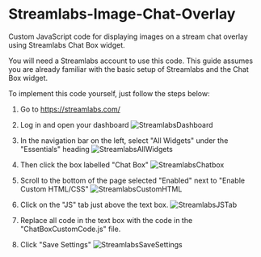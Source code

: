 # Streamlabs-Image-Chat-Overlay
Custom JavaScript code for displaying images on a stream chat overlay using Streamlabs Chat Box widget.

You will need a Streamlabs account to use this code. This guide assumes you are already familiar with the basic setup of Streamlabs and the Chat Box widget.

To implement this code yourself, just follow the steps below:

1. Go to https://streamlabs.com/

1. Log in and open your dashboard
![StreamlabsDashboard](https://user-images.githubusercontent.com/17502146/154781201-60516ea7-3945-4ed6-b77a-0c1f0ca3816f.png)

1. In the navigation bar on the left, select "All Widgets" under the "Essentials" heading
![StreamlabsAllWidgets](https://user-images.githubusercontent.com/17502146/154781198-d5188a9a-9c89-48d7-bd4c-8849032bf80a.png)

1. Then click the box labelled "Chat Box"
![StreamlabsChatbox](https://user-images.githubusercontent.com/17502146/154781199-3b808281-2e0f-4778-9349-cd427aebb218.png)

1. Scroll to the bottom of the page selected "Enabled" next to "Enable Custom HTML/CSS"
![StreamlabsCustomHTML](https://user-images.githubusercontent.com/17502146/154781200-81c280fa-e64c-451e-bb27-5e26bde1b716.png)

1. Click on the "JS" tab just above the text box.
![StreamlabsJSTab](https://user-images.githubusercontent.com/17502146/154781204-1b773650-8470-4462-a7ca-255443fbc023.png)

1. Replace all code in the text box with the code in the "ChatBoxCustomCode.js" file.

1. Click "Save Settings"
![StreamlabsSaveSettings](https://user-images.githubusercontent.com/17502146/154781205-7508a1c7-e446-4bb8-a642-b11f3e0457ec.png)
